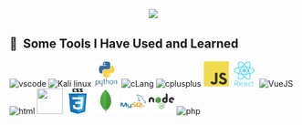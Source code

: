 <p align="center">
  <img src="https://media1.tenor.com/m/QGfhvbfZW8sAAAAC/kalilinux.gif"/>
</p>

<h2> 🚀 &nbsp;Some Tools I Have Used and Learned</h2>
<p align="left">
<img src="" alt="vscode" width="45" height="45"/>
<img src="https://cdn.jsdelivr.net/gh/devicons/devicon@latest/icons/kalilinux/kalilinux-original.svg" alt="Kali linux" width="45" height="45" />
<img src="https://raw.githubusercontent.com/devicons/devicon/master/icons/python/python-original-wordmark.svg" alt="python" width="45" height="45"/>
<img src="https://cdn.jsdelivr.net/gh/devicons/devicon/icons/c/c-original.svg" alt="cLang" width="45" height="45"/>
<img src="https://cdn.jsdelivr.net/gh/devicons/devicon/icons/cplusplus/cplusplus-original.svg" alt="cplusplus" width="45" height="45"/>
<img src="https://raw.githubusercontent.com/devicons/devicon/master/icons/javascript/javascript-original.svg" alt="javascript" width="45" height="45" />
<img src="https://raw.githubusercontent.com/devicons/devicon/master/icons/react/react-original-wordmark.svg" alt="react" width="45" height="45" />
<img src="https://cdn.jsdelivr.net/gh/devicons/devicon/icons/vuejs/vuejs-original-wordmark.svg" alt="VueJS" width="45" height="45"/>
<img src="https://cdn.jsdelivr.net/gh/devicons/devicon/icons/html5/html5-original.svg" alt="html" width="45" height="45"/>
<img src="https://cdn.jsdelivr.net/gh/devicons/devicon@latest/icons/bootstrap/bootstrap-original-wordmark.svg" width="45" height="45" />
<img src="https://raw.githubusercontent.com/devicons/devicon/master/icons/css3/css3-original-wordmark.svg" alt="css3" width="45" height="45" />
<img src="https://raw.githubusercontent.com/devicons/devicon/master/icons/mongodb/mongodb-original.svg" alt="mongodb" width="45" height="45" />
<img src="https://raw.githubusercontent.com/devicons/devicon/master/icons/mysql/mysql-original-wordmark.svg" alt="mysql" width="45" height="45" />
<img src="https://raw.githubusercontent.com/devicons/devicon/master/icons/nodejs/nodejs-original-wordmark.svg" alt="nodejs" width="45" height="45" />
<img src="https://cdn.jsdelivr.net/gh/devicons/devicon/icons/php/php-original.svg" alt="php" width="45" height="45"/>
